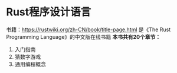 # Rust程序设计语言
书籍：https://rustwiki.org/zh-CN/book/title-page.html
是《The Rust Programming Language》的中文版在线书籍
**本书共有20个章节：**
1. 入门指南
2. 猜数字游戏
3. 通用编程概念